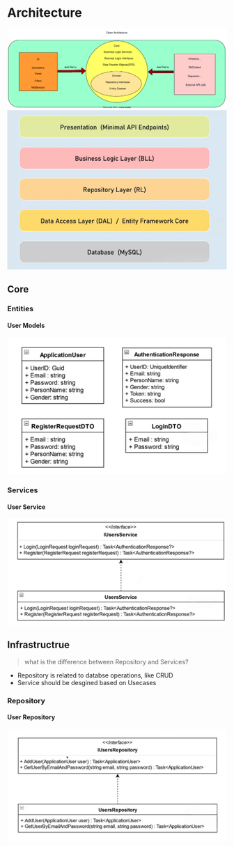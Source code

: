 
# Architecture
<img src="./draw.io/clean architecture.drawio.svg" alt="Diagram" />
<img src="./resources/layerArchitexture.png" alt="Diagram" />

## Core
### Entities
#### User Models
<img src="./resources/userModel.png" alt="Diagram" />

### Services
#### User Service
<img src="./resources/userService.png" alt="Diagram" />




## Infrastructrue
> what is the difference between Repository and Services?
- Repository is related to databse operations, like CRUD
- Service should be desgined based on Usecases
  
### Repository
#### User Repository
<img src="./resources/userRepository.png" >


